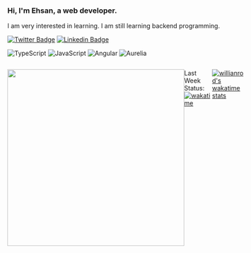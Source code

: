 ### Hi, I'm Ehsan, a web developer.

I am very interested in learning. I am still learning backend programming.

[![Twitter Badge](https://img.shields.io/badge/-@ehsanghaffarii-1ca0f1?style=flat&labelColor=1ca0f1&logo=twitter&logoColor=white&link=https://twitter.com/ehsanghaffarii)](https://twitter.com/ehsanghaffarii)  [![Linkedin Badge](https://img.shields.io/badge/-Ehsanghaffarii-blue?style=flat-square&logo=Linkedin&logoColor=white&link=https://www.linkedin.com/in/ehsanghaffarii/)](https://www.linkedin.com/in/ehsanghaffarii/)  

![TypeScript](https://img.shields.io/badge/typescript-%23007ACC.svg?style=flat-squire&logo=typescript&logoColor=white) ![JavaScript](https://img.shields.io/badge/javascript-%23323330.svg?style=flat-squire&logo=javascript&logoColor=%23F7DF1E) ![Angular](https://img.shields.io/badge/angular-%23DD0031.svg?style=flat-squire&logo=angular&logoColor=white) ![Aurelia](https://img.shields.io/badge/aurelia-%23ED2B88.svg?style=flat-squire&logo=aurelia&logoColor=fff)

<div class="d-flex" style="display: flex">
  
  <img width="400" align="center" src="https://github-readme-stats.vercel.app/api?username=ehsanghaffarii&count_private=true&theme=graywhite&show_icons=true" /> 
  
  Last Week Status:  [![wakatime](https://wakatime.com/badge/user/f0b0dc2d-d692-4e9a-a6ed-667b80d7dd34.svg)](https://wakatime.com/@ehsandev)
  
  [![willianrod's wakatime stats](https://github-readme-stats.vercel.app/api/wakatime?username=ehsandev)](https://ehsanghaffarii.ir)
  
</div>
<!--   ## My Blog Posts on ![Hashnode](https://img.shields.io/badge/Fotokar-2962FF?style=flat-squire&logo=hashnode&logoColor=white) -->
  
  <!-- BLOG-POST-LIST:START -->
<!-- - [A NodeJs web application using an application skeleton!](https://fotokar.ir/a-nodejs-web-application-using-an-application-skeleton) -->
<!-- - [Hello Hashnode's World!](https://fotokar.ir/hello-hashnodes-world) -->
<!-- BLOG-POST-LIST:END -->

<!-- 
<p align="">
<a style="margin-left:2rem" href="https://github.com/ehsanghaffarii/laravel-neumorphism"><img title="neumorphism" src="https://github-readme-stats.vercel.app/api/pin/?username=ehsanghaffarii&repo=laravel-neumorphism&theme=dark"></a>
<a href="https://github.com/ehsanghaffarii/clubhouse-cli"><img title="clubhouse cli" src="https://github-readme-stats.vercel.app/api/pin/?username=ehsanghaffarii&repo=clubhouse-cli&theme=dark"></a>
 -->
